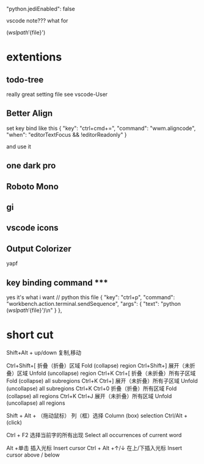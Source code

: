 "python.jediEnabled": false


vscode note??? what for

$(wslpath '${file}')

# extentions
## todo-tree
really great
setting file see vscode-User

## Better Align
set key bind like this
{ "key": "ctrl+cmd+=",
"command": "wwm.aligncode",
"when": "editorTextFocus && !editorReadonly" }

and use it

## one dark pro

## Roboto Mono

## gi

## vscode icons

## Output Colorizer


yapf


## key binding command ***
yes it's what i want
 // python this file
    {
        "key": "ctrl+p",
        "command": "workbench.action.terminal.sendSequence",
        "args": {
            "text": "python $(wslpath '${file}')\n"
        }
    },


# short cut
Shift+Alt + up/down
复制,移动

Ctrl+Shift+[    折叠（折叠）区域 Fold (collapse) region
Ctrl+Shift+]    展开（未折叠）区域 Unfold (uncollapse) region
Ctrl+K Ctrl+[   折叠（未折叠）所有子区域 Fold (collapse) all subregions
Ctrl+K Ctrl+]   展开（未折叠）所有子区域 Unfold (uncollapse) all subregions
Ctrl+K Ctrl+0   折叠（折叠）所有区域 Fold (collapse) all regions
Ctrl+K Ctrl+J   展开（未折叠）所有区域 Unfold (uncollapse) all regions


Shift + Alt + （拖动鼠标）    列（框）选择 Column (box) selection
Ctrl/Alt + (click)

Ctrl + F2   选择当前字的所有出现 Select all occurrences of current word

Alt +单击 插入光标 Insert cursor
Ctrl + Alt +↑/↓ 在上/下插入光标 Insert cursor above / below
